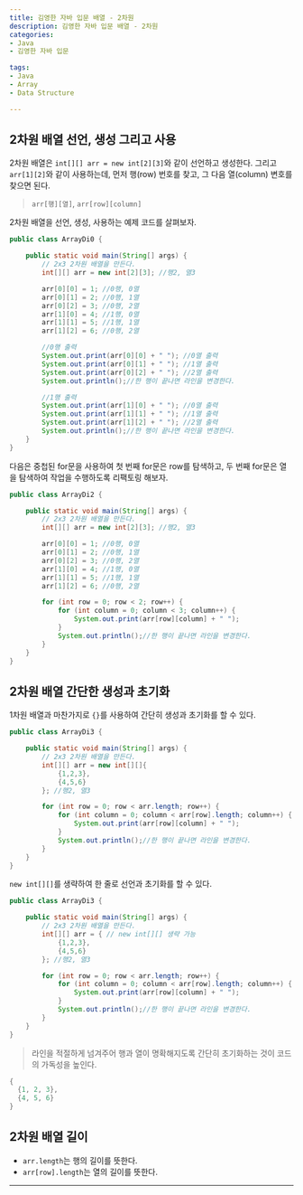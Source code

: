 ```yaml
---
title: 김영한 자바 입문 배열 - 2차원
description: 김영한 자바 입문 배열 - 2차원
categories:
- Java
- 김영한 자바 입문

tags:
- Java
- Array
- Data Structure

---
```


<!-- more -->

## 2차원 배열 선언, 생성 그리고 사용

2차원 배열은 `int[][] arr = new int[2][3]`와 같이 선언하고 생성한다. 그리고 `arr[1][2]`와 같이 사용하는데, 먼저 행(row) 번호를 찾고, 그 다음 열(column) 변호를 찾으면 된다.

> `arr[행][열]`, `arr[row][column]`

2차원 배열을 선언, 생성, 사용하는 예제 코드를 살펴보자.
```java
public class ArrayDi0 {

    public static void main(String[] args) {
        // 2x3 2차원 배열을 만든다.
        int[][] arr = new int[2][3]; //행2, 열3

        arr[0][0] = 1; //0행, 0열
        arr[0][1] = 2; //0행, 1열
        arr[0][2] = 3; //0행, 2열
        arr[1][0] = 4; //1행, 0열
        arr[1][1] = 5; //1행, 1열
        arr[1][2] = 6; //0행, 2열

        //0행 출력
        System.out.print(arr[0][0] + " "); //0열 출력
        System.out.print(arr[0][1] + " "); //1열 출력
        System.out.print(arr[0][2] + " "); //2열 출력
        System.out.println();//한 행이 끝나면 라인을 변경한다.

        //1행 출력
        System.out.print(arr[1][0] + " "); //0열 출력
        System.out.print(arr[1][1] + " "); //1열 출력
        System.out.print(arr[1][2] + " "); //2열 출력
        System.out.println();//한 행이 끝나면 라인을 변경한다.
    }
}
```

다음은 중첩된 for문을 사용하여 첫 번째 for문은 row를 탐색하고, 두 번째 for문은 열을 탐색하여 작업을 수행하도록 리팩토링 해보자.
```java
public class ArrayDi2 {

    public static void main(String[] args) {
        // 2x3 2차원 배열을 만든다.
        int[][] arr = new int[2][3]; //행2, 열3

        arr[0][0] = 1; //0행, 0열
        arr[0][1] = 2; //0행, 1열
        arr[0][2] = 3; //0행, 2열
        arr[1][0] = 4; //1행, 0열
        arr[1][1] = 5; //1행, 1열
        arr[1][2] = 6; //0행, 2열

        for (int row = 0; row < 2; row++) {
            for (int column = 0; column < 3; column++) {
                System.out.print(arr[row][column] + " ");
            }
            System.out.println();//한 행이 끝나면 라인을 변경한다.
        }
    }
}
```

## 2차원 배열 간단한 생성과 초기화

1차원 배열과 마찬가지로 `{}`를 사용하여 간단히 생성과 초기화를 할 수 있다.
```java
public class ArrayDi3 {

    public static void main(String[] args) {
        // 2x3 2차원 배열을 만든다.
        int[][] arr = new int[][]{
            {1,2,3},
            {4,5,6}
        }; //행2, 열3

        for (int row = 0; row < arr.length; row++) {
            for (int column = 0; column < arr[row].length; column++) {
                System.out.print(arr[row][column] + " ");
            }
            System.out.println();//한 행이 끝나면 라인을 변경한다.
        }
    }
}
```

`new int[][]`를 생략하여 한 줄로 선언과 초기화를 할 수 있다.
```java
public class ArrayDi3 {

    public static void main(String[] args) {
        // 2x3 2차원 배열을 만든다.
        int[][] arr = { // new int[][] 생략 가능
            {1,2,3},
            {4,5,6}
        }; //행2, 열3

        for (int row = 0; row < arr.length; row++) {
            for (int column = 0; column < arr[row].length; column++) {
                System.out.print(arr[row][column] + " ");
            }
            System.out.println();//한 행이 끝나면 라인을 변경한다.
        }
    }
}
```

> 라인을 적절하게 넘겨주어 행과 열이 명확해지도록 간단히 초기화하는 것이 코드의 가독성을 높인다.
```java
{
  {1, 2, 3},
  {4, 5, 6}
}
```

## 2차원 배열 길이

- `arr.length`는 행의 길이를 뜻한다.
- `arr[row].length`는 열의 길이를 뜻한다.



---

